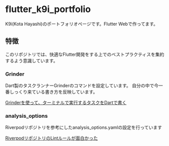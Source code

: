 # flutter_k9i_portfolio

K9i(Kota Hayashi)のポートフォリオページです。Flutter Webで作ってます。

## 特徴
このリポジトリでは、快適なFlutter開発をする上でのベストプラクティスを集約するよう意識しています。

### Grinder

Dart製のタスクランナーGrinderのコマンドを設定しています。
自分の中で今一番しっくり来ている書き方を反映しています。

[Grinderを使って、ターミナルで実行するタスクをDartで書く](https://zenn.dev/k9i/articles/bcfa83b08e56d6)

### analysis_options

Riverpodリポジトリを参考にしたanalysis_options.yamlの設定を行っています

[RiverpodリポジトリのLintルールが面白かった](https://zenn.dev/toridori/articles/711eb36d6a27e9)

